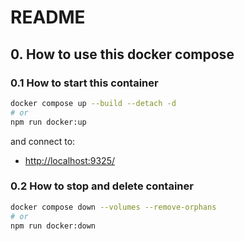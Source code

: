 # README

## 0. How to use this docker compose

### 0.1 How to start this container

```bash
docker compose up --build --detach -d
# or
npm run docker:up
```

and connect to:

- <http://localhost:9325/>

### 0.2 How to stop and delete container

```bash
docker compose down --volumes --remove-orphans
# or
npm run docker:down
```
